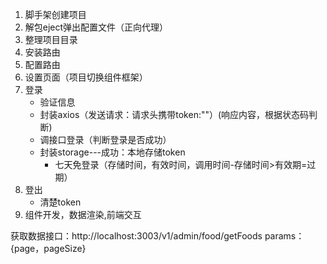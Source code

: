 1. 脚手架创建项目
2. 解包eject弹出配置文件（正向代理）
3. 整理项目目录
4. 安装路由
5. 配置路由
6. 设置页面（项目切换组件框架）
7. 登录
    - 验证信息
    - 封装axios（发送请求：请求头携带token:""）(响应内容，根据状态码判断)
    - 调接口登录（判断登录是否成功）
    - 封装storage---成功：本地存储token
        - 七天免登录（存储时间，有效时间，调用时间-存储时间>有效期=过期）
8. 登出
    - 清楚token
9. 组件开发，数据渲染,前端交互

获取数据接口：http://localhost:3003/v1/admin/food/getFoods params：{page，pageSize}
